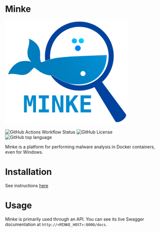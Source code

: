 # Minke

![alt text](files/minke.png)


![GitHub Actions Workflow Status](https://img.shields.io/github/actions/workflow/status/bocajspear1/Minke/run_tests.yml)
![GitHub License](https://img.shields.io/github/license/bocajspear1/Minke)
![GitHub top language](https://img.shields.io/github/languages/top/bocajspear1/Minke)

Minke is a platform for performing malware analysis in Docker containers, even for Windows.


# Installation

See instructions [here](https://minkeanalyze.readthedocs.io/en/latest/installation/)

# Usage

Minke is primarily used through an API. You can see its live Swagger documentation at `http://<MINKE_HOST>:8000/docs`.